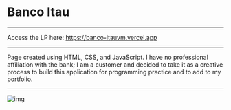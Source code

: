 # Banco Itau
***
Access the LP here: https://banco-itauvm.vercel.app
***
Page created using HTML, CSS, and JavaScript. I have no professional affiliation with the bank; I am a customer and decided to take it as a creative process to build this application for programming practice and to add to my portfolio.
***
![img](https://github.com/DanielTomazi/Banco-Itau/blob/main/Ita%C3%BA%20Page/img/ImgPage.png)
